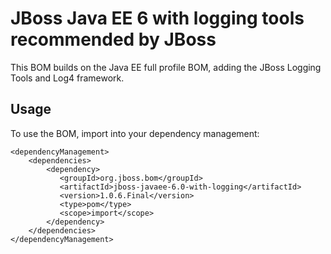 JBoss Java EE 6 with logging tools recommended by JBoss
========================================================

This BOM builds on the Java EE full profile BOM, adding the JBoss Logging Tools and Log4 framework. 
  
Usage
-----

To use the BOM, import into your dependency management:

    <dependencyManagement>
        <dependencies>
            <dependency>
               <groupId>org.jboss.bom</groupId>
               <artifactId>jboss-javaee-6.0-with-logging</artifactId>
               <version>1.0.6.Final</version>
               <type>pom</type>
               <scope>import</scope>
            </dependency>
        </dependencies>
    </dependencyManagement> 
	